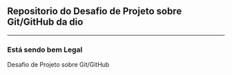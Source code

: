 ## Repositorio do Desafio de Projeto sobre Git/GitHub da dio ##
---------------------------------------------------------------

### Está sendo bem Legal ###
Desafio de Projeto sobre Git/GitHub
